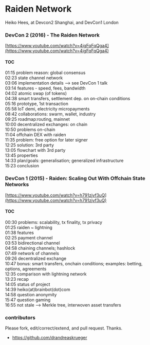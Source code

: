 
# Raiden Network
Heiko Hees, at Devcon2 Shanghai, and DevCon1 London

### DevCon 2 (2016) - The Raiden Network 

[https://www.youtube.com/watch?v=4igFqFqQga4](https://www.youtube.com/watch?v=4igFqFqQga4)

#### TOC

01:15 problem reason: global consensus  
02:23 state channel network  
03:06 implementation details --> see DevCon 1 talk  
03:14 features - speed, fees, bandwidth  
04:02 atomic swap (of tokens)  
04:38 smart transfers, settlement dep. on on-chain conditions  
05:16 prototype, 1st transaction  
05:58 IoT demi, electricity micropayments  
08:42 collaborations: swarm, wallet, industry  
09:25 roadmap:routing, mainnet  
10:00 decentralized exchanges: on chain  
10:50 problems on-chain  
11:04 offchain DEX with raiden  
11:35 problem: free option for later signer  
12:25 solution: 3rd party  
13:05 flowchart with 3rd party  
13:45 properties  
14:33 plan/goals: generalisation; generalized infrastructure  
15:23 conclusion  

### DevCon 1 (2015) - Raiden: Scaling Out With Offchain State Networks

[https://www.youtube.com/watch?v=h791zjvf3uQ](https://www.youtube.com/watch?v=h791zjvf3uQ)

#### TOC 

00:30 problems: scalability, tx finality, tx privacy  
01:25 raiden ~ lightning  
01:38 features  
02:25 payment channel  
03:53 bidirectional channel  
04:58 chaining channels; hashlock  
07:49 network of channels  
09:26 decentralized exchange  
10:47 bonus: smart transfers, onchain conditions; examples: betting, options, agreements  
12:35 comparison with lightning network  
13:23 recap  
14:05 status of project  
14:39 heiko(at)brainbot(dot)com  
14:58 question anonymity  
15:47 question gaming  
16:55 not stale --> Merkle tree, interwoven asset transfers  


### contributors
Please fork, edit/correct/extend, and pull request. Thanks.    

* https://github.com/drandreaskrueger



